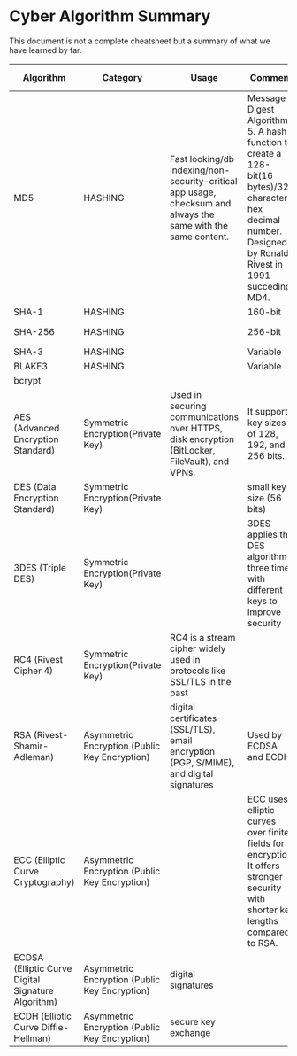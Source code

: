 # Cyber Algorithm Summary

This document is not a complete cheatsheet but a summary of what we have learned by far.

| Algorithm                                         | Category                         | Usage                                                                                       | Comment                                                                                                                                                    | Vulnerability/Security Level |
|---------------------------------------------------|----------------------------------|---------------------------------------------------------------------------------------------|------------------------------------------------------------------------------------------------------------------------------------------------------------|--------|
| MD5                                               | HASHING                          | Fast looking/db indexing/non-security-critical app usage, checksum and always the same with the same content. | Message Digest Algorithm 5. A hash function to create a 128-bit(16 bytes)/32-character hex decimal number. Designed by Ronald Rivest in 1991 succeding MD4. | collision vulnerabilities |
| SHA-1                                             | HASHING                          |                                                                                             | 160-bit                                                                                                                                                    | Broken(collision) |
| SHA-256                                           | HASHING                          |                                                                                             | 256-bit                                                                                                                                                    | Secure (recommended) |
| SHA-3                                             | HASHING                          |                                                                                             | Variable                                                                                                                                                   | Future-proof |
| BLAKE3                                            | HASHING                          |                                                                                             | Variable                                                                                                                                                   | Fast & Secure |
| bcrypt                                            |                                  |                                                                                             |                                                                                                                                                            | Fast & Secure |
| AES (Advanced Encryption Standard)                | Symmetric Encryption(Private Key) | Used in securing communications over HTTPS, disk encryption (BitLocker, FileVault), and VPNs. | It supports key sizes of 128, 192, and 256 bits.                                                                                                           | highly secure |
| DES (Data Encryption Standard)                    | Symmetric Encryption(Private Key) |                                                                                             | small key size (56 bits)                                                                                                                                   | vulnerability to brute-force attacks |
| 3DES (Triple DES)                                 | Symmetric Encryption(Private Key) |                                                                                             | 3DES applies the DES algorithm three times with different keys to improve security                                                                         | Outdated and slower compared to AES |
| RC4 (Rivest Cipher 4)                             | Symmetric Encryption(Private Key) | RC4 is a stream cipher widely used in protocols like SSL/TLS in the past|                                                                                                                                                            | Not Secure |
| RSA (Rivest-Shamir-Adleman)                       | Asymmetric Encryption (Public Key Encryption) | digital certificates (SSL/TLS), email encryption (PGP, S/MIME), and digital signatures| Used by ECDSA and ECDH                                                                                                                                     | Secure |
| ECC (Elliptic Curve Cryptography)                 | Asymmetric Encryption (Public Key Encryption) | | ECC uses elliptic curves over finite fields for encryption. It offers stronger security with shorter key lengths compared to RSA.                          | Not Secure |
| ECDSA (Elliptic Curve Digital Signature Algorithm) | Asymmetric Encryption (Public Key Encryption) |  digital signatures|                                                                                                                                                            | Secured |
| ECDH (Elliptic Curve Diffie-Hellman)              | Asymmetric Encryption (Public Key Encryption) |  secure key exchange|                                                                                                                                                            | Secured |
